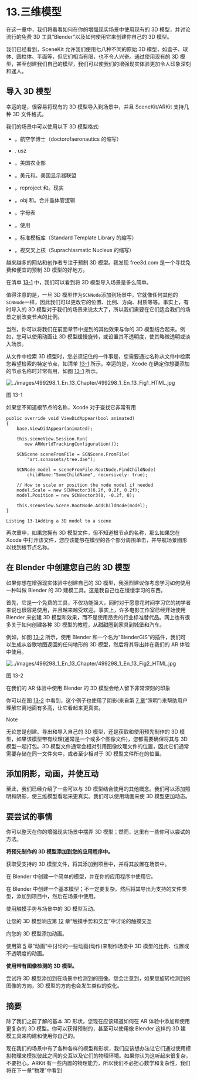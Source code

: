 # 13.三维模型

在这一章中，我们将看看如何在你的增强现实场景中使用现有的 3D 模型，并讨论流行的免费 3D 工具“Blender”以及如何使用它来创建你自己的 3D 模型。

我们已经看到，SceneKit 允许我们使用七八种不同的原始 3D 模型，如盒子、球体、圆柱体、平面等，但它们相当有限，也不令人兴奋。通过使用现有的 3D 模型，甚至创建我们自己的模型，我们可以使我们的增强现实体验更加令人印象深刻和迷人。

## 导入 3D 模型

幸运的是，很容易将现有的 3D 模型导入到场景中，并且 SceneKit/ARKit 支持几种 3D 文件格式。

我们的场景中可以使用以下 3D 模型格式:

*   。航空学博士（doctorofaeronautics 的缩写）

*   . usz

*   。美国农业部

*   。美元和。美国显示器联盟

*   。rcproject 和。现实

*   。obj 和。合并晶体管逻辑

*   。字母表

*   。使用

*   。标准模板库（Standard Template Library 的缩写）

*   。视交叉上核（Suprachiasmatic Nucleus 的缩写）

越来越多的网站和创作者专注于预制 3D 模型。我发现 free3d.com 是一个寻找免费和便宜的预制 3D 模型的好地方。

在清单 [13-1](#PC1) 中，我们可以看到将 3D 模型导入场景是多么简单。

值得注意的是，一旦 3D 模型作为`SCNNode`添加到场景中，它就像任何其他的`SCNNode`一样，因此我们可以更改它的位置、比例、方向、材质等等。事实上，有时导入的 3D 模型对于我们的场景来说太大了，所以我们需要在它们适合我们的场景之前改变节点的比例。

当然，你可以将我们在前面章节中提到的其他效果与你的 3D 模型结合起来。例如，您可以使用动画让 3D 模型缓慢旋转，或设置其不透明度，使其略微透明或淡入场景。

从文件中检索 3D 模型时，您必须记住的一件事是，您需要通过名称从文件中检索您希望检索的特定节点，如清单 [13-1](#PC1) 所示。幸运的是，Xcode 在确定你想要添加的节点名称时非常有用，如图 [13-1](#Fig1) 所示。

![../images/499298_1_En_13_Chapter/499298_1_En_13_Fig1_HTML.jpg](../images/499298_1_En_13_Chapter/499298_1_En_13_Fig1_HTML.jpg)

图 13-1

如果您不知道根节点的名称，Xcode 对于查找它非常有用

```
public override void ViewDidAppear(bool animated)
{
    base.ViewDidAppear(animated);

    this.sceneView.Session.Run(
       new ARWorldTrackingConfiguration());

    SCNScene sceneFromFile = SCNScene.FromFile(
        "art.scnassets/tree.dae");

    SCNNode model = sceneFromFile.RootNode.FindChildNode(
        childName:"SomeChildName", recursively: true);

    // How to scale or position the node model if needed
    model.Scale = new SCNVector3(0.2f, 0.2f, 0.2f);
    model.Position = new SCNVector3(0, -0.2f, 0);

    this.sceneView.Scene.RootNode.AddChildNode(model);
}

Listing 13-1Adding a 3D model to a scene

```

再次重申，如果您拥有 3D 模型文件，但不知道根节点的名称，那么如果您在 Xcode 中打开该文件，您应该能够在模型的各个部分周围单击，并导航场景图形以找到根节点名称。

## 在 Blender 中创建您自己的 3D 模型

如果你想在增强现实体验中创建自己的 3D 模型，我强烈建议你考虑学习如何使用一种叫做 Blender 的 3D 建模工具。这是我自己也在慢慢学习的东西。

首先，它是一个免费的工具，不仅功能强大，同时对于愿意花时间学习它的初学者来说也很容易使用，并且越来越受欢迎。事实上，许多电影工作室已经开始使用 Blender 来创建 3D 模型和效果，而不是使用昂贵的行业标准替代品。网上也有很多关于如何创建各种 3D 模型的教程，从甜甜圈到家具到城堡和汽车。

例如，如图 [13-2](#Fig2) 所示，使用 Blender 和一个名为“BlenderGIS”的插件，我们可以生成从谷歌地图返回的任何地形的 3D 模型，然后将其导出并在我们的 AR 体验中使用。

![../images/499298_1_En_13_Chapter/499298_1_En_13_Fig2_HTML.jpg](../images/499298_1_En_13_Chapter/499298_1_En_13_Fig2_HTML.jpg)

图 13-2

在我们的 AR 体验中使用 Blender 的 3D 模型会给人留下非常深刻的印象

你可以在图 [13-2](#Fig2) 中看到，这个例子也使用了阴影(来自第 [7 章](07.html)“照明”)来帮助用户理解它离地面有多高，让它看起来更真实。

Note

无论您是创建、导出和导入自己的 3D 模型，还是获取和使用预先制作的 3D 模型，如果该模型带有纹理(通常是一个或多个图像文件)，您都需要确保将其与 3D 模型一起打包。3D 模型文件通常会相对引用图像纹理文件的位置，因此它们通常需要存储在同一文件夹中，或者至少相对于 3D 模型文件所在的位置。

## 添加阴影，动画，并使互动

至此，我们已经介绍了一些可以与 3D 模型结合使用的其他概念。我们可以添加照明和阴影，使三维模型看起来更真实。我们可以使用动画来使 3D 模型更加动态。

## 要尝试的事情

你可以整天在你的增强现实场景中摆弄 3D 模型；然而，这里有一些你可以尝试的方法。

**将预先制作的 3D 模型添加到您的应用程序中。**

获取受支持的 3D 模型文件，将其添加到项目中，并将其放置在场景中。

在 Blender 中创建一个简单的模型，并在你的应用程序中使用它。

在 Blender 中创建一个基本模型；不一定要复杂。然后将其导出为支持的文件类型，添加到项目中，然后在场景中使用。

使用触摸手势与场景中的 3D 模型互动。

让您的 3D 模型响应第 [12](12.html) 章“触摸手势和交互”中讨论的触摸交互

向您的 3D 模型添加动画。

使用第 [5](05.html) 章“动画”中讨论的一些动画(动作)来制作场景中 3D 模型的比例、位置或不透明度的动画。

**使用带有图像检测的 3D 模型。**

尝试将 3D 模型添加到在场景中检测到的图像。您会注意到，如果您旋转检测到的图像的方向，3D 模型的方向也会发生类似的变化。

## 摘要

除了我们之前了解的基本 3D 形状，您现在应该知道如何在 AR 体验中添加和使用更复杂的 3D 模型。你可以获得预制的，甚至可以使用像 Blender 这样的 3D 建模工具来构建和使用你自己的。

现在我们的场景中有了各种各样的模型和形状，我们应该想办法让它们通过使用模拟物理来模拟彼此之间的交互以及它们的物理环境。如果你认为这听起来很复杂，不要担心。ARKit 有一些内置的物理能力，所以我们不必担心数学和复杂性，我们将在下一章“物理”中看到